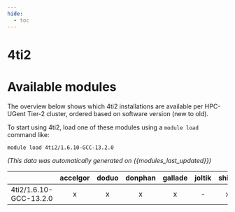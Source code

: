 ```yaml
---
hide:
  - toc
---
```


4ti2
====

# Available modules


The overview below shows which 4ti2 installations are available per HPC-UGent Tier-2 cluster, ordered based on software version (new to old).

To start using 4ti2, load one of these modules using a `module load` command like:

```shell
module load 4ti2/1.6.10-GCC-13.2.0
```

*(This data was automatically generated on {{modules_last_updated}})*  

| |accelgor|doduo|donphan|gallade|joltik|shinx|skitty|
| :---: | :---: | :---: | :---: | :---: | :---: | :---: | :---: |
|4ti2/1.6.10-GCC-13.2.0|x|x|x|x|-|x|x|
